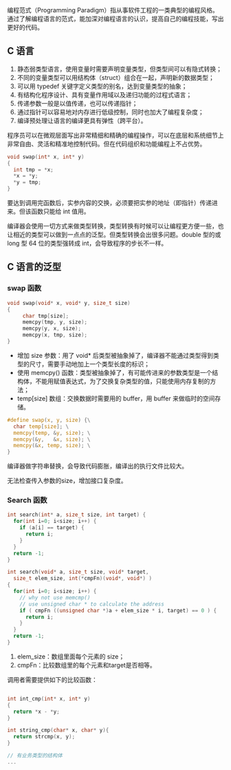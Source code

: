 编程范式（Programming Paradigm）指从事软件工程的一类典型的编程风格。通过了解编程语言的范式，能加深对编程语言的认识，提高自己的编程技能，写出更好的代码。

## C 语言
1. 静态弱类型语言，使用变量时需要声明变量类型，但类型间可以有隐式转换；
2. 不同的变量类型可以用结构体（struct）组合在一起，声明新的数据类型；
3. 可以用 typedef 关键字定义类型的别名，达到变量类型的抽象；
4. 有结构化程序设计、具有变量作用域以及递归功能的过程式语言；
5. 传递参数一般是以值传递，也可以传递指针；
6. 通过指针可以容易地对内存进行低级控制，同时也加大了编程复杂度；
7. 编译预处理让语言的编译更具有弹性（跨平台）。

程序员可以在微观层面写出非常精细和精确的编程操作，可以在底层和系统细节上非常自由、灵活和精准地控制代码。但在代码组织和功能编程上不占优势。

```c
void swap(int* x, int* y)
{
  int tmp = *x;
  *x = *y;
  *y = tmp;
}
```

要达到调用完函数后，实参内容的交换，必须要把实参的地址（即指针）传递进来。但该函数只能给 int 值用。



编译器会使用一切方式来做类型转换，类型转换有时候可以让编程更方便一些，也让相近的类型可以做到一点点的泛型。但类型转换会出很多问题。double 型的或 long 型 64 位的类型强转成 int，会导致程序的步长不一样。

## C 语言的泛型
### swap 函数
```c
void swap(void* x, void* y, size_t size)
{
     char tmp[size];
     memcpy(tmp, y, size);
     memcpy(y, x, size);
     memcpy(x, tmp, size);
}
```

+ 增加 size 参数：用了 void* 后类型被抽象掉了，编译器不能通过类型得到类型的尺寸，需要手动地加上一个类型长度的标识；
+ 使用 memcpy() 函数：类型被抽象掉了，有可能传进来的参数类型是一个结构体，不能用赋值表达式，为了交换复杂类型的值，只能使用内存复制的方法；
+ temp[size] 数组：交换数据时需要用的 buffer，用 buffer 来做临时的空间存储。



```c
#define swap(x, y, size) {\
  char temp[size]; \
  memcpy(temp, &y, size); \
  memcpy(&y,   &x, size); \
  memcpy(&x, temp, size); \
}
```

编译器做字符串替换，会导致代码膨胀，编译出的执行文件比较大。



无法检查传入参数的size，增加接口复杂度。

### Search 函数
```c
int search(int* a, size_t size, int target) {
  for(int i=0; i<size; i++) {
    if (a[i] == target) {
      return i;
    }
  }
  return -1;
}
```

```c
int search(void* a, size_t size, void* target, 
  size_t elem_size, int(*cmpFn)(void*, void*) )
{
  for(int i=0; i<size; i++) {
    // why not use memcmp()
    // use unsigned char * to calculate the address
    if ( cmpFn ((unsigned char *)a + elem_size * i, target) == 0 ) {
      return i;
    }
  }
  return -1;
}

```

1. elem_size：数组里面每个元素的 size；
2. cmpFn：比较数组里的每个元素和target是否相等。



调用者需要提供如下的比较函数：

```c

int int_cmp(int* x, int* y)
{
  return *x - *y;
}

int string_cmp(char* x, char* y){
  return strcmp(x, y);
}

// 有业务类型的结构体
...
```


